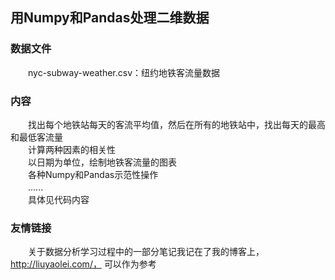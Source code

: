 ## 用Numpy和Pandas处理二维数据</br>
### 数据文件</br>
　　nyc-subway-weather.csv：纽约地铁客流量数据</br>
### 内容</br>
　　找出每个地铁站每天的客流平均值，然后在所有的地铁站中，找出每天的最高和最低客流量</br>
　　计算两种因素的相关性</br>
　　以日期为单位，绘制地铁客流量的图表</br>
　　各种Numpy和Pandas示范性操作</br>
　　......</br>
　　具体见代码内容</br>
### 友情链接</br>
　　关于数据分析学习过程中的一部分笔记我记在了我的博客上，http://liuyaolei.com/， 可以作为参考</br>

